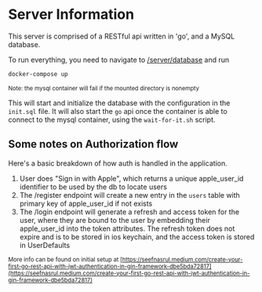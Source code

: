 # Server Information

This server is comprised of a RESTful api written in 'go', and a MySQL database.

To run everything, you need to navigate to [/server/database](https://github.com/jordanwmckee/sets-app/server/database) and run

```bash
docker-compose up
```

<sub>Note: the mysql container will fail if the mounted directory is nonempty</sub>

This will start and initialize the database with the configuration in the `init.sql` file. It will also
start the `go` api once the container is able to connect to the mysql container, using the `wait-for-it.sh`
script.

## Some notes on Authorization flow

Here's a basic breakdown of how auth is handled in the application.

1. User does "Sign in with Apple", which returns a unique apple_user_id identifier to be used by the db to locate users
2. The /register endpoint will create a new entry in the `users` table with primary key of apple_user_id if not exists
3. The /login endpoint will generate a refresh and access token for the user, where they are bound to the user by embedding their apple_user_id into the token attributes. The refresh token does not expire and is to be stored in ios keychain, and the access token is stored in UserDefaults

<sub>More info can be found on initial setup at [https://seefnasrul.medium.com/create-your-first-go-rest-api-with-jwt-authentication-in-gin-framework-dbe5bda72817](https://seefnasrul.medium.com/create-your-first-go-rest-api-with-jwt-authentication-in-gin-framework-dbe5bda72817)</sub>
